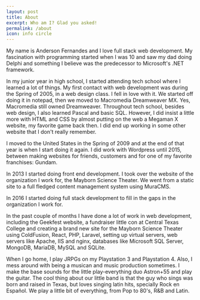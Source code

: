 ```yaml
---
layout: post
title: About
excerpt: Who am I? Glad you asked!
permalink: /about
icon: info circle
---
```


My name is Anderson Fernandes and I love full stack web development. My fascination with programming started when I was 10 and saw my dad doing Delphi and something I believe was the predecessor to Microsoft's .NET framework.

In my junior year in high school, I started attending tech school where I learned a lot of things. My first contact with web development was during the Spring of 2005, in a web design class. I fell in love with it. We started off doing it in notepad, then we moved to Macromedia Dreamweaver MX. Yes, Macromedia still owned Dreamweaver.
Throughout tech school, besides web design, I also learned Pascal and basic SQL. However, I did insist a little more with HTML and CSS by almost putting on the web a Megaman X website, my favorite game back then. I did end up working in some other website that I don't really remember.

I moved to the United States in the Spring of 2009 and at the end of that year is when I start doing it again. I did work with Wordpress until 2015, between making websites for friends, customers and for one of my favorite franchises: Gundam.

In 2013 I started doing front end development. I took over the website of the organization I work for, the Mayborn Science Theater. We went from a static site to a full fledged content management system using MuraCMS.

In 2016 I started doing full stack development to fill in the gaps in the organization I work for.

In the past couple of months I have done a lot of work in web development, including the Geekfest website, a fundraiser little con at Central Texas College and creating a brand new site for the Mayborn Science Theater using ColdFusion, React, PHP, Laravel, setting up virtual servers, web servers like Apache, IIS and nginx, databases like Microsoft SQL Server, MongoDB, MariaDB, MySQL and SQLite.

When I go home, I play JRPGs on my Playstation 3 and Playstation 4. Also, I mess around with being a musican and music production sometimes. I make the base sounds for the little play-everything duo Astron+55 and play the guitar. The cool thing about our little band is that the guy who sings was born and raised in Texas, but loves singing latin hits, specially Rock en Español. We play a little bit of everything, from Pop to 80's, R&B and Latin.
